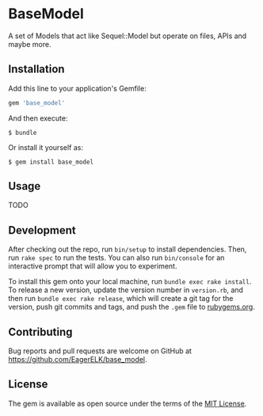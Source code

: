 # BaseModel

A set of Models that act like Sequel::Model but operate on files, APIs and maybe more.

## Installation

Add this line to your application's Gemfile:

```ruby
gem 'base_model'
```

And then execute:

    $ bundle

Or install it yourself as:

    $ gem install base_model

## Usage

TODO

## Development

After checking out the repo, run `bin/setup` to install dependencies. Then, run `rake spec` to run the tests. You can also run `bin/console` for an interactive prompt that will allow you to experiment.

To install this gem onto your local machine, run `bundle exec rake install`. To release a new version, update the version number in `version.rb`, and then run `bundle exec rake release`, which will create a git tag for the version, push git commits and tags, and push the `.gem` file to [rubygems.org](https://rubygems.org).

## Contributing

Bug reports and pull requests are welcome on GitHub at https://github.com/EagerELK/base_model.

## License

The gem is available as open source under the terms of the [MIT License](https://opensource.org/licenses/MIT).
